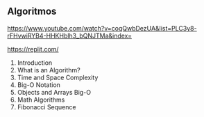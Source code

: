 ## Algoritmos

https://www.youtube.com/watch?v=coqQwbDezUA&list=PLC3y8-rFHvwiRYB4-HHKHblh3_bQNJTMa&index=

https://replit.com/

1. Introduction
2. What is an Algorithm?
3. Time and Space Complexity
4. Big-O Notation
5. Objects and Arrays Big-O
6. Math Algorithms
7. Fibonacci Sequence
